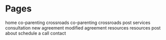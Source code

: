 
# Pages
home
co-parenting crossroads
    co-parenting crossroads post
services
    consultation
    new agreement
    modified agreement
resources
    resources post 
about
schedule a call
contact


